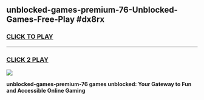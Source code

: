 
## unblocked-games-premium-76-Unblocked-Games-Free-Play #dx8rx
<h3>
<a href="https://us.freeplayer.one?title=unblocked-games-premium-76&ref=9M">CLICK TO PLAY</a></h3>
<hr>

<h3>
<a href="https://us.freeplayer.one?title=unblocked-games-premium-76&ref=9M">CLICK 2 PLAY</a>
  
</h3>

<a href="https://us.freeplayer.one?title=unblocked-games-premium-76&ref=9M"><img src="https://clearcache.store/games.png"></a>


**unblocked-games-premium-76 games unblocked: Your Gateway to Fun and Accessible Online Gaming**
